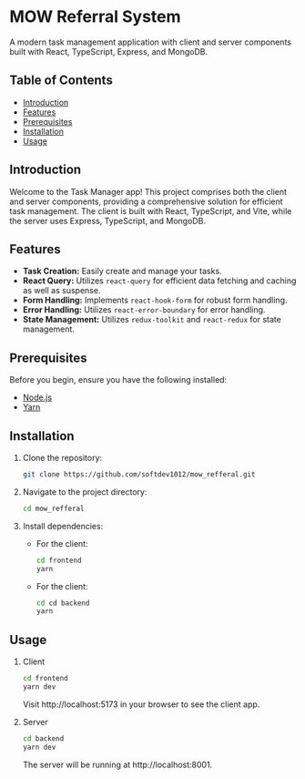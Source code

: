 # MOW Referral System

A modern task management application with client and server components built with React, TypeScript, Express, and MongoDB.

## Table of Contents

- [Introduction](#introduction)
- [Features](#features)
- [Prerequisites](#prerequisites)
- [Installation](#installation)
- [Usage](#usage)

## Introduction

Welcome to the Task Manager app! This project comprises both the client and server components, providing a comprehensive solution for efficient task management. The client is built with React, TypeScript, and Vite, while the server uses Express, TypeScript, and MongoDB.

## Features

- **Task Creation:** Easily create and manage your tasks.
- **React Query:** Utilizes `react-query` for efficient data fetching and caching as well as suspense.
- **Form Handling:** Implements `react-hook-form` for robust form handling.
- **Error Handling:** Utilizes `react-error-boundary` for error handling.
- **State Management:** Utilizes `redux-toolkit` and `react-redux` for state management.

## Prerequisites

Before you begin, ensure you have the following installed:

- [Node.js](https://nodejs.org/)
- [Yarn](https://yarnpkg.com/getting-started/install)

## Installation

1.  Clone the repository:
    ```bash
    git clone https://github.com/softdev1012/mow_refferal.git
    ```
2.  Navigate to the project directory:
    ```bash
    cd mow_refferal
    ```
3.  Install dependencies:

    - For the client:

      ```bash
      cd frontend
      yarn
      ```

    - For the client:

      ```bash
      cd cd backend
      yarn
      ```

## Usage

1. Client

   ```bash
   cd frontend
   yarn dev
   ```

   Visit http://localhost:5173 in your browser to see the client app.

2. Server

   ```bash
   cd backend
   yarn dev
   ```

   The server will be running at http://localhost:8001.
